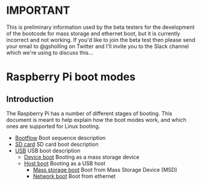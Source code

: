 # IMPORTANT
This is preliminary information used by the beta testers for the development of the bootcode for mass storage and ethernet boot, but it is currently incorrect and not working.  If you'd like to join the beta test then please send your email to @gsholling on Twitter and I'll invite you to the Slack channel which we're using to discuss this...


# Raspberry Pi boot modes

## Introduction

The Raspberry Pi has a number of different stages of booting. This document is meant to help explain how the boot modes work, and which ones are supported for Linux booting.

* [Bootflow](bootflow.md) Boot sequence description
* [SD card](sdcard.md) SD card boot description
* [USB](usb.md) USB boot description
  * [Device boot](device.md) Booting as a mass storage device
  * [Host boot](host.md) Booting as a USB host
    * [Mass storage boot](msd.md) Boot from Mass Storage Device (MSD)
    * [Network boot](net.md) Boot from ethernet

